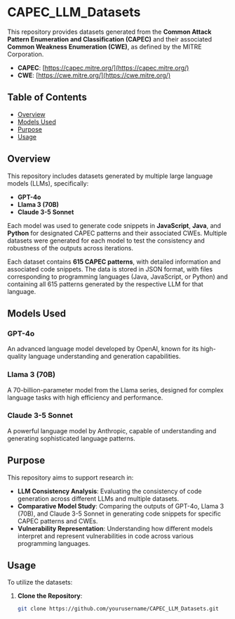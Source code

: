 # CAPEC_LLM_Datasets

This repository provides datasets generated from the **Common Attack Pattern Enumeration and Classification (CAPEC)** and their associated **Common Weakness Enumeration (CWE)**, as defined by the MITRE Corporation.

- **CAPEC**: [https://capec.mitre.org/](https://capec.mitre.org/)
- **CWE**: [https://cwe.mitre.org/](https://cwe.mitre.org/)

## Table of Contents

- [Overview](#overview)
- [Models Used](#models-used)
- [Purpose](#purpose)
- [Usage](#usage)

## Overview

This repository includes datasets generated by multiple large language models (LLMs), specifically:

- **GPT-4o**
- **Llama 3 (70B)**
- **Claude 3-5 Sonnet**

Each model was used to generate code snippets in **JavaScript**, **Java**, and **Python** for designated CAPEC patterns and their associated CWEs. Multiple datasets were generated for each model to test the consistency and robustness of the outputs across iterations.

Each dataset contains **615 CAPEC patterns**, with detailed information and associated code snippets. The data is stored in JSON format, with files corresponding to programming languages (Java, JavaScript, or Python) and containing all 615 patterns generated by the respective LLM for that language.

## Models Used

### GPT-4o

An advanced language model developed by OpenAI, known for its high-quality language understanding and generation capabilities.

### Llama 3 (70B)

A 70-billion-parameter model from the Llama series, designed for complex language tasks with high efficiency and performance.

### Claude 3-5 Sonnet

A powerful language model by Anthropic, capable of understanding and generating sophisticated language patterns.

## Purpose

This repository aims to support research in:

- **LLM Consistency Analysis**: Evaluating the consistency of code generation across different LLMs and multiple datasets.
- **Comparative Model Study**: Comparing the outputs of GPT-4o, Llama 3 (70B), and Claude 3-5 Sonnet in generating code snippets for specific CAPEC patterns and CWEs.
- **Vulnerability Representation**: Understanding how different models interpret and represent vulnerabilities in code across various programming languages.

## Usage

To utilize the datasets:

1. **Clone the Repository**:

   ```bash
   git clone https://github.com/yourusername/CAPEC_LLM_Datasets.git
